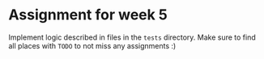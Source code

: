 # Assignment for week 5

Implement logic described in files in the `tests` directory.
Make sure to find all places with `TODO` to not miss any assignments :)
